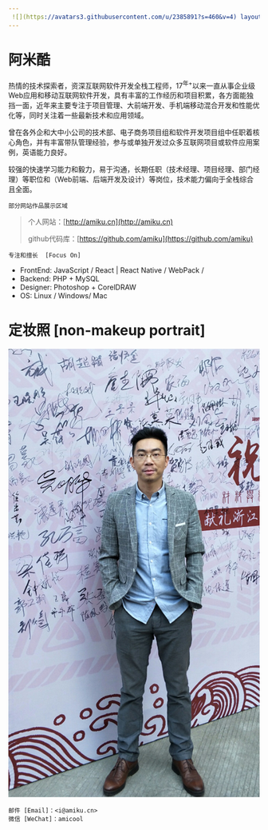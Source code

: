 ```yaml
---
 ![](https://avatars3.githubusercontent.com/u/2385891?s=460&v=4) layout: default
---
```


# [](#阿米酷)阿米酷

热情的技术探索者，资深互联网软件开发全栈工程师，17<sup>年+</sup>以来一直从事企业级Web应用和移动互联网软件开发，具有丰富的工作经历和项目积累，各方面能独挡一面，近年来主要专注于项目管理、大前端开发、手机端移动混合开发和性能优化等，同时关注着一些最新技术和应用领域。

曾在各外企和大中小公司的技术部、电子商务项目组和软件开发项目组中任职着核心角色，并有丰富带队管理经验，参与或单独开发过众多互联网项目或软件应用案例，英语能力良好。
       
较强的快速学习能力和毅力，易于沟通，长期任职（技术经理、项目经理、部门经理）等职位和（Web前端、后端开发及设计）等岗位，技术能力偏向于全栈综合且全面。

```
部分网站作品展示区域
```
> 个人网站：[http://amiku.cn](http://amiku.cn)
>
> github代码库：[https://github.com/amiku](https://github.com/amiku)

```
专注和擅长  [Focus On] 
```

*   FrontEnd: JavaScript / React | React Native / WebPack /
*   Backend: PHP + MySQL
*   Designer: Photoshop + CorelDRAW
*   OS: Linux / Windows/ Mac

# [](#定妆照)定妆照 [non-makeup portrait]

![](./photo-640x1138.jpg)

```
邮件 [Email]：<i@amiku.cn>
微信 [WeChat]：amicool
```
